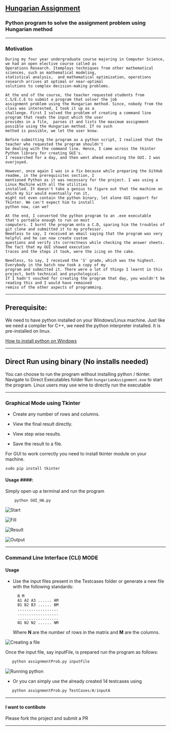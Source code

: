 ## [Hungarian Assignment](https://en.wikipedia.org/wiki/Hungarian_algorithm "Wiki") ##
### Python program to solve the assignment problem using Hungarian method ###
----

### Motivation ###
```
During my four year undergraduate course majoring in Computer Science, we had an open elective course called as
Operations Research. Itemploys techniques from other mathematical sciences, such as mathematical modeling, 
statistical analysis,  and mathematical optimization, operations research arrives at optimal or near-optimal 
solutions to complex decision-making problems.

At the end of the course, the teacher requested students from C.S/E.C.E to submit a program that solver the job
assignment problem using the Hungarian method. Since, nobody from the class was interested, I took it up as a
challenge. First I solved the problem of creating a command line program that reads the input which the user 
provides in a file,  parses it and lists the maximum assignment possible using the Hungarian method. If no such
method is possible, we let the user know.

Before submitting the program as a python script, I realized that the teacher who requested the program shouldn't
be dealing with the command line. Hence, I came across the tkinter Python library for creating GUI's.
I researched for a day, and then went ahead executing the GUI. I was overjoyed.

However, once again I was in a fix because while preparing the GitHub readme, in the prerequisites section, I 
mentioned Python as it was necessary for the project. I was using a Linux Machine with all the utilities 
installed. It doesn't take a genius to figure out that the machine on which my Sir would eventually run it,
might not even contain the python binary, let alone GUI support for Tkinter. We can't expect him to install
python now, can we?

At the end, I converted the python program to an .exe executable that's portable enough to run on most 
computers. I burnt the program onto a C.D, sparing him the troubles of git clone and submitted it to my professor.
Needless to say, I received an email saying that the program was very helpful and he can now create custom
questions and verify its correctness while checking the answer sheets. The fact that my GUI showed execution
traces and the steps it took, were the icing on the cake.

Needless, to say, I received the 'S' grade, which was the highest. Everybody in the batch now took a copy of my
program and submitted it. There were a lot of things I learnt in this project, both technical and psychological.
If I hadn't vouched for creating the program that day, you wouldn't be reading this and I would have remained 
remiss of the other aspects of programming.
```

----

## Prerequisite: ## 

   We need to have python installed on your Windows/Linux machine. Just like we need a compiler for C++, we need the python interpreter installed. It is pre-installed on linux.

   [How to install python on Windows](http://www.howtogeek.com/197947/how-to-install-python-on-windows/)

----

## Direct Run using binary (No installs needed) ##
 
You can choose to run the program without installing python / tkinter. Navigate to Direct Executables folder
Run ```hungarianAssignment.exe``` to start the program.
Linux users may use wine to directly run the executable

----

### Graphical Mode using Tkinter ###

* Create any number of rows and columns.

* View the final result directly.  

* View step wise results.

* Save the result to a file.


For GUI to work correctly you need to install tkinter module on your machine.
    
    sudo pip install tkinter
    
    

#### Usage ####:

   Simply open up a terminal and run the program 
        
        python GUI_HA.py
        
![Start](http://i.imgur.com/4RTzmC5.jpg)
    
![Fill](http://i.imgur.com/nJhx0bM.jpg)

![Result](http://i.imgur.com/uRbJ6wv.jpg)   

![Output](http://i.imgur.com/kh5Bmgu.jpg)
       
----

### Command Line Interface (CLI) MODE ###

#### Usage ####

* Use the input files present in the Testcases folder or 
   generate a new file with the following standards:
   
        N M
        A1 A2 A3 ...... AM
        B1 B2 B3 ...... BM
        ..................
        ..................
        ..................
        N1 N2 N2 ...... NM
   
    
   Where __N__ are the number of rows in the matrix and __M__ are the columns.
   
![Creating a file](http://i.imgur.com/hclDAaj.jpg)
   
 
Once the input file, say inputFile, is prepared run the program as follows:


  ```python
     python assignmentProb.py inputFile
  ```
  
![Running python](http://i.imgur.com/BQsIcwe.jpg)
   
   
  
 *  Or you can simply use the already created 14 testcases using   
 
  ```python
     python assignmentProb.py TestCases/A/inputA
  ```
   
----

#### I want to contibute ####
Please fork the project and submit a PR


----
